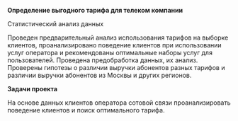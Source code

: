**Определение выгодного тарифа для телеком компании**

Статистический анализ данных

Проведен предварительный анализ использования тарифов на выборке клиентов,
проанализировано поведение клиентов при использовании услуг оператора и
рекомендованы оптимальные наборы услуг для пользователей. Проведена предобработка
данных, их анализ. Проверены гипотезы о различии выручки абонентов разных тарифов и
различии выручки абонентов из Москвы и других регионов.

**Задачи проекта**

На основе данных клиентов оператора сотовой связи проанализировать поведение клиентов и поиск оптимального тарифа.
